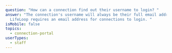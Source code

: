 ```yaml
---
question: "How can a connection find out their username to login? "
answer: "The connection's username will always be their full email address.
  LifeLoop requires an email address for connections to login. "
isMobile: false
topics:
  - connection-portal
userTypes:
  - staff
---
```

